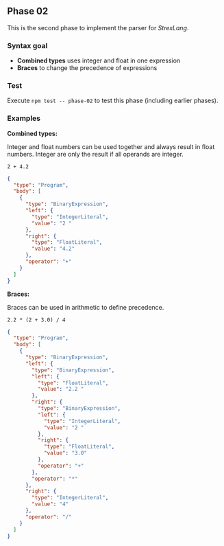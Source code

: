 ## Phase 02

This is the second phase to implement the parser for _StrexLang_.

### Syntax goal

- **Combined types** uses integer and float in one expression
- **Braces** to change the precedence of expressions

### Test

Execute `npm test -- phase-02` to test this phase (including earlier phases).

### Examples

**Combined types:**

Integer and float numbers can be used together and always result in float numbers. Integer are only the result if all operands are integer.

```strex
2 + 4.2
```

```json
{
  "type": "Program",
  "body": [
    {
      "type": "BinaryExpression",
      "left": {
        "type": "IntegerLiteral",
        "value": "2 "
      },
      "right": {
        "type": "FloatLiteral",
        "value": "4.2"
      },
      "operator": "+"
    }
  ]
}
```

**Braces:**

Braces can be used in arithmetic to define precedence.

```strex
2.2 * (2 + 3.0) / 4
```

```json
{
  "type": "Program",
  "body": [
    {
      "type": "BinaryExpression",
      "left": {
        "type": "BinaryExpression",
        "left": {
          "type": "FloatLiteral",
          "value": "2.2 "
        },
        "right": {
          "type": "BinaryExpression",
          "left": {
            "type": "IntegerLiteral",
            "value": "2 "
          },
          "right": {
            "type": "FloatLiteral",
            "value": "3.0"
          },
          "operator": "+"
        },
        "operator": "*"
      },
      "right": {
        "type": "IntegerLiteral",
        "value": "4"
      },
      "operator": "/"
    }
  ]
}
```
